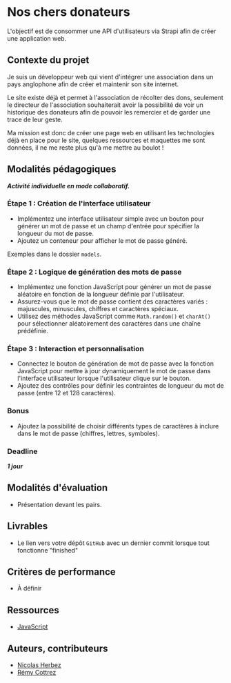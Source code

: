 # Nos chers donateurs

L'objectif est de consommer une API d'utilisateurs via Strapi afin de créer une application web.

<!-- <div align="center">
    <img src="./images/password-generator.svg" alt="password-generator.svg" style="width: 500px !important;">
</div> -->


## Contexte du projet

Je suis un développeur web qui vient d'intégrer une association dans un pays anglophone afin de créer et maintenir son site internet.

Le site existe déjà et permet à l'association de récolter des dons, seulement le directeur de l'association souhaiterait avoir la possibilité de voir un historique des donateurs afin de pouvoir les remercier et de garder une trace de leur geste.

Ma mission est donc de créer une page web en utilisant les technologies déjà en place pour le site, quelques ressources et maquettes me sont données, il ne me reste plus qu'à me mettre au boulot !


## Modalités pédagogiques

***Activité individuelle en mode collaboratif.***

### Étape 1 : Création de l'interface utilisateur

- Implémentez une interface utilisateur simple avec un bouton pour générer un mot de passe et un champ d'entrée pour spécifier la longueur du mot de passe.
- Ajoutez un conteneur pour afficher le mot de passe généré.

Exemples dans le dossier `models`.

### Étape 2 : Logique de génération des mots de passe

- Implémentez une fonction JavaScript pour générer un mot de passe aléatoire en fonction de la longueur définie par l'utilisateur.
- Assurez-vous que le mot de passe contient des caractères variés : majuscules, minuscules, chiffres et caractères spéciaux.
- Utilisez des méthodes JavaScript comme `Math.random()` et `charAt()` pour sélectionner aléatoirement des caractères dans une chaîne prédéfinie.

### Étape 3 : Interaction et personnalisation

- Connectez le bouton de génération de mot de passe avec la fonction JavaScript pour mettre à jour dynamiquement le mot de passe dans l'interface utilisateur lorsque l'utilisateur clique sur le bouton.
- Ajoutez des contrôles pour définir les contraintes de longueur du mot de passe (entre 12 et 128 caractères).

### Bonus

- Ajoutez la possibilité de choisir différents types de caractères à inclure dans le mot de passe (chiffres, lettres, symboles).

### Deadline

***1 jour***

## Modalités d'évaluation

- Présentation devant les pairs.


## Livrables

- Le lien vers votre dépôt `GitHub` avec un dernier commit lorsque tout fonctionne "finished"


## Critères de performance

- À définir

## Ressources

- [JavaScript](https://developer.mozilla.org/fr/docs/Web/JavaScript)

## Auteurs, contributeurs

- [Nicolas Herbez](https://github.com/nicolas-herbez)
- [Rémy Cottrez](https://github.com/RemyCTRZ)
